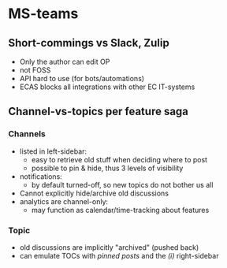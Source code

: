 # MS-teams

## Short-commings vs Slack, Zulip

- Only the author can edit OP
- not FOSS
- API hard to use (for bots/automations)
- ECAS blocks all integrations with other EC IT-systems

## Channel-vs-topics per feature saga

### Channels

- listed in left-sidebar:
  - easy to retrieve old stuff when deciding where to post
  - possible to pin & hide, thus 3 levels of visibility
- notifications:
  - by default turned-off, so new topics do not bother us all
- Cannot explicitly hide/archive old discussions
- analytics are channel-only:
  - may function as calendar/time-tracking about features

### Topic

- old discussions are implicitly "archived" (pushed back)
- can emulate TOCs with *pinned posts* and the *(i)* right-sidebar